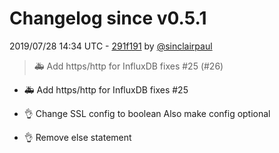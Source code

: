 # Changelog since v0.5.1

2019/07/28 14:34 UTC - [291f191](https://github.com/hassio-addons/addon-glances/commit/291f191b6776b83df8abbff263abcf523d340eef) by [@sinclairpaul](https://github.com/sinclairpaul)
> :ambulance: Add https/http for InfluxDB fixes #25 (#26)

* :ambulance: Add https/http for InfluxDB fixes #25

* :ok_hand: Change SSL config to boolean
Also make config optional

* :ok_hand: Remove else statement 

